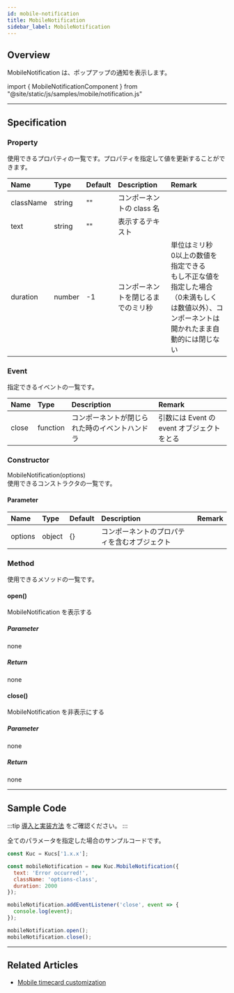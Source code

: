 ```yaml
---
id: mobile-notification
title: MobileNotification
sidebar_label: MobileNotification
---
```


## Overview

MobileNotification は、ポップアップの通知を表示します。

import { MobileNotificationComponent } from "@site/static/js/samples/mobile/notification.js"

<MobileNotificationComponent />

---

## Specification

### Property

使用できるプロパティの一覧です。プロパティを指定して値を更新することができます。

| Name | Type | Default | Description | Remark |
| :--- | :--- | :--- | :--- | :--- |
| className | string | "" | コンポーネントの class 名 ||
| text | string | "" | 表示するテキスト ||
| duration | number | -1 | コンポーネントを閉じるまでのミリ秒 | 単位はミリ秒<br/>0以上の数値を指定できる<br/>もし不正な値を指定した場合（0未満もしくは数値以外）、コンポーネントは開かれたまま自動的には閉じない |

### Event

指定できるイベントの一覧です。

| Name | Type | Description | Remark |
| :--- | :--- | :--- | :--- |
| close | function | コンポーネントが閉じられた時のイベントハンドラ | 引数には Event の event オブジェクトをとる |

### Constructor

MobileNotification(options)<br/>
使用できるコンストラクタの一覧です。

#### Parameter
| Name | Type | Default | Description | Remark |
| :--- | :--- | :--- | :--- | :--- |
| options | object | {} | コンポーネントのプロパティを含むオブジェクト | |

### Method

使用できるメソッドの一覧です。

#### open()
MobileNotification を表示する

##### Parameter
none

##### Return
none

#### close()
MobileNotification を非表示にする

##### Parameter
none

##### Return
none

---
## Sample Code

:::tip
[導入と実装方法](../../getting-started/quick-start.md#導入と実装方法) をご確認ください。
:::

全てのパラメータを指定した場合のサンプルコードです。

```javascript
const Kuc = Kucs['1.x.x'];

const mobileNotification = new Kuc.MobileNotification({
  text: 'Error occurred!',
  className: 'options-class',
  duration: 2000
});

mobileNotification.addEventListener('close', event => {
  console.log(event);
});

mobileNotification.open();
mobileNotification.close();
```

---

## Related Articles

- [Mobile timecard customization](../../guides/mobile-timecard-customization.md)
